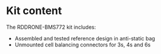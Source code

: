 # Kit content

The RDDRONE-BMS772 kit includes: 

* Assembled and tested reference design in anti-static bag
* Unmounted cell balancing connectors for 3s, 4s and 6s

